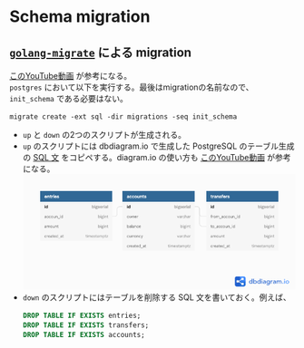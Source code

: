 # Schema migration
## [`golang-migrate`](https://github.com/golang-migrate/migrate) による migration
[このYouTube動画](https://www.youtube.com/watch?v=0CYkrGIJkpw) が参考になる。  
`postgres` において以下を実行する。最後はmigrationの名前なので、`init_schema` である必要はない。
```
migrate create -ext sql -dir migrations -seq init_schema
```
- `up` と `down` の2つのスクリプトが生成される。  
- `up` のスクリプトには dbdiagram.io で生成した PostgreSQL のテーブル生成の [SQL 文](https://dbdiagram.io/d/5fdf053c9a6c525a03bbb94a) をコピペする。diagram.io の使い方も [このYouTube動画](https://www.youtube.com/watch?v=rx6CPDK_5mU) が参考になる。
  ![diagram](../images/Simple_bank.png?raw=true "Screenshot")
- `down` のスクリプトにはテーブルを削除する SQL 文を書いておく。例えば、
  ```sql
  DROP TABLE IF EXISTS entries;
  DROP TABLE IF EXISTS transfers;
  DROP TABLE IF EXISTS accounts;
  ```
